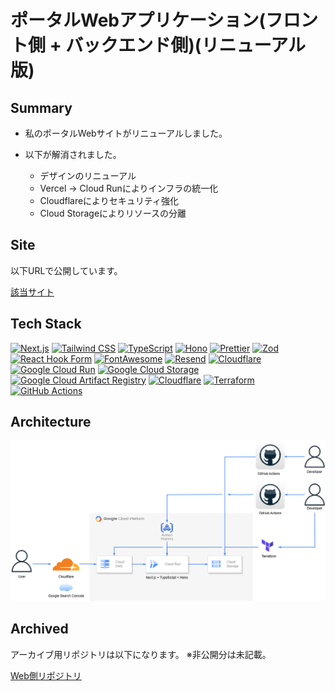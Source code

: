 # ポータルWebアプリケーション(フロント側 + バックエンド側)(リニューアル版)

## Summary

- 私のポータルWebサイトがリニューアルしました。

- 以下が解消されました。
    - デザインのリニューアル
    - Vercel → Cloud Runによりインフラの統一化
    - Cloudflareによりセキュリティ強化
    - Cloud Storageによりリソースの分離

## Site

以下URLで公開しています。

[該当サイト](https://smartportalcom.com/)

## Tech Stack

[![Next.js](https://img.shields.io/badge/-Next.js-000000?style=flat-square&logo=next.js)](https://nextjs.org/)
[![Tailwind CSS](https://img.shields.io/badge/-Tailwind%20CSS-38B2AC?style=flat-square&logo=tailwind-css&logoColor=white)](https://tailwindcss.com/)
[![TypeScript](https://img.shields.io/badge/-TypeScript-3178C6?style=flat-square&logo=typescript&logoColor=white)](https://www.typescriptlang.org/)
[![Hono](https://img.shields.io/badge/-Hono-000000?style=flat-square&logo=hono)](https://hono.dev/)
[![Prettier](https://img.shields.io/badge/-Prettier-F7B93E?style=flat-square&logo=prettier&logoColor=white)](https://prettier.io/)
[![Zod](https://img.shields.io/badge/-Zod-3178C6?style=flat-square&logo=zod&logoColor=white)](https://github.com/colinhacks/zod)
[![React Hook Form](https://img.shields.io/badge/-React%20Hook%20Form-EC5990?style=flat-square&logo=react-hook-form&logoColor=white)](https://react-hook-form.com/)
[![FontAwesome](https://img.shields.io/badge/-FontAwesome-339AF0?style=flat-square&logo=font-awesome&logoColor=white)](https://fontawesome.com/)
[![Resend](https://img.shields.io/badge/-Resend-FF6B6B?style=flat-square&logo=resend&logoColor=white)](https://resend.com/)
[![Cloudflare](https://img.shields.io/badge/-Cloudflare-F38020?style=flat-square&logo=cloudflare&logoColor=white)](https://www.cloudflare.com/)
[![Google Cloud Run](https://img.shields.io/badge/-Google%20Cloud%20Run-4285F4?style=flat-square&logo=google-cloud&logoColor=white)](https://cloud.google.com/run)
[![Google Cloud Storage](https://img.shields.io/badge/-Google%20Cloud%20Storage-4285F4?style=flat-square&logo=google-cloud&logoColor=white)](https://cloud.google.com/storage)
[![Google Cloud Artifact Registry](https://img.shields.io/badge/-Google%20Cloud%20Artifact%20Registry-4285F4?style=flat-square&logo=google-cloud&logoColor=white)](https://cloud.google.com/artifact-registry)
[![Cloudflare](https://img.shields.io/badge/-Cloudflare-F38020?style=flat-square&logo=cloudflare&logoColor=white)](https://www.cloudflare.com/)
[![Terraform](https://img.shields.io/badge/-Terraform-000000?style=flat-square&logo=terraform&logoColor=white)](https://www.terraform.io/)
[![GitHub Actions](https://img.shields.io/badge/-GitHub%20Actions-2088FF?style=flat-square&logo=github-actions&logoColor=white)](https://github.com/features/actions)

## Architecture

![Architecture](./architecture/architecture.drawio.png)

## Archived

アーカイブ用リポジトリは以下になります。
※非公開分は未記載。

[Web側リポジトリ](https://github.com/kojikawazu/archived-nextjs-portal-app)
